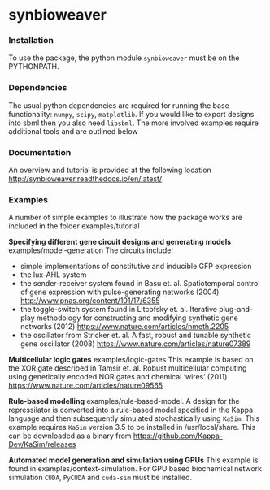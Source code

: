 synbioweaver
=============

### Installation
To use the package, the python module `synbioweaver` must be on the PYTHONPATH.

### Dependencies
The usual python dependencies are required for running the base functionality: `numpy`, `scipy`, `matplotlib`. If you would like to export designs into sbml then you also need `libsbml`. The more involved examples require additional tools and are outlined below

### Documentation
An overview and tutorial is provided at the following location
<http://synbioweaver.readthedocs.io/en/latest/>

### Examples
A number of simple examples to illustrate how the package works are included in the folder examples/tutorial

**Specifying different gene circuit designs and generating models**
examples/model-generation
The circuits include: 
* simple implementations of constitutive and inducible GFP expression
* the lux-AHL system
* the sender-receiver system found in Basu et. al. Spatiotemporal control of gene expression with pulse-generating networks (2004) <http://www.pnas.org/content/101/17/6355>
* the toggle-switch system found in Litcofsky et. al. Iterative plug-and-play methodology for constructing and modifying synthetic gene networks (2012) <https://www.nature.com/articles/nmeth.2205>
* the oscillator from Stricker et. al. A fast, robust and tunable synthetic gene oscillator (2008) <https://www.nature.com/articles/nature07389>

**Multicellular logic gates**
examples/logic-gates
This example is based on the XOR gate described in Tamsir et. al. Robust multicellular computing using genetically encoded NOR gates and chemical ‘wires’ (2011) <https://www.nature.com/articles/nature09565>

**Rule-based modelling**
examples/rule-based-model. 
A design for the repressilator is converted into a rule-based model specified in the Kappa language and then subsequently simulated stochastically using `KaSim`. This example requires `KaSim` version 3.5 to be installed in /usr/local/share. This can be downloaded as a binary from <https://github.com/Kappa-Dev/KaSim/releases>

**Automated model generation and simulation using GPUs**
This example is found in examples/context-simulation. For GPU based biochemical network simulation `CUDA`, `PyCUDA` and `cuda-sim` must be installed.


